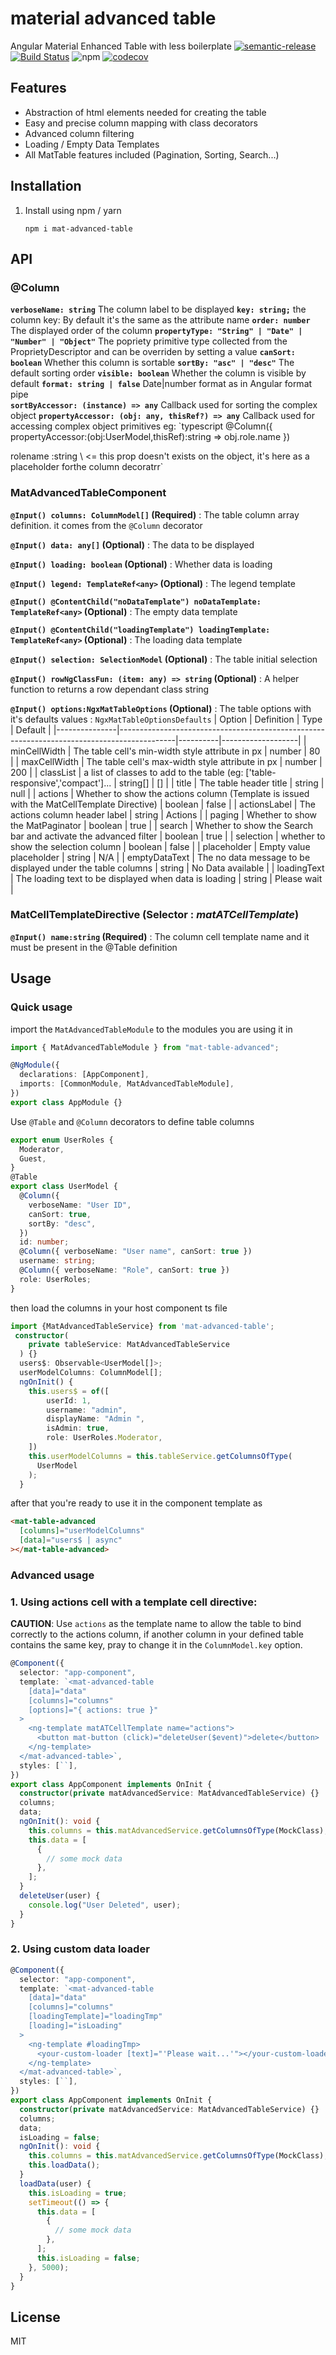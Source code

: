# material advanced table

Angular Material Enhanced Table with less boilerplate [![semantic-release](https://img.shields.io/badge/%20%20%F0%9F%93%A6%F0%9F%9A%80-semantic--release-e10079.svg)](https://github.com/semantic-release/semantic-release) [![Build Status](https://travis-ci.org/oauthentik/mat-advanced-table.svg?branch=master)](https://travis-ci.org/oauthentik/mat-advanced-table) ![npm](https://img.shields.io/npm/v/mat-advanced-table) [![codecov](https://codecov.io/gh/oauthentik/mat-advanced-table/branch/master/graph/badge.svg)](https://codecov.io/gh/oauthentik/mat-advanced-table)

## Features

- Abstraction of html elements needed for creating the table
- Easy and precise column mapping with class decorators
- Advanced column filtering
- Loading / Empty Data Templates
- All MatTable features included (Pagination, Sorting, Search...)

## Installation

1. Install using npm / yarn

   ```shell
   npm i mat-advanced-table
   ```

## API

### @Column

**`verboseName: string`** The column label to be displayed
**`key: string;`** the column key: By default it's the same as the attribute name
**`order: number`** The displayed order of the column
**`propertyType: "String" | "Date" | "Number" | "Object"`** The popriety primitive type collected from the ProprietyDescriptor and can be overriden by setting a value
**`canSort: boolean`** Whether this column is sortable
**`sortBy: "asc" | "desc"`** The default sorting order
**`visible: boolean`** Whether the column is visible by default
**`format: string | false`** Date|number format as in Angular format pipe  
 **`sortByAccessor: (instance) => any`** Callback used for sorting the complex object
**`propertyAccessor: (obj: any, thisRef?) => any`** Callback used for accessing complex object primitives
eg: `typescript @Column({ propertyAccessor:(obj:UserModel,thisRef):string => obj.role.name })

rolename :string \\ <= this prop doesn't exists on the object, it's here as a placeholder forthe column decoratrr`

### MatAdvancedTableComponent

**`@Input() columns: ColumnModel[]` (Required)** : The table column array definition. it comes from the `@Column` decorator

**`@Input() data: any[]` (Optional)** : The data to be displayed

**`@Input() loading: boolean` (Optional)** : Whether data is loading

**`@Input() legend: TemplateRef<any>` (Optional)** : The legend template

**`@Input() @ContentChild("noDataTemplate") noDataTemplate: TemplateRef<any>` (Optional)** : The empty data template

**`@Input() @ContentChild("loadingTemplate") loadingTemplate: TemplateRef<any>` (Optional)** : The loading data template

**`@Input() selection: SelectionModel` (Optional)** : The table initial selection

**`@Input() rowNgClassFun: (item: any) => string` (Optional)** : A helper function to returns a row dependant class string

**`@Input() options:NgxMatTableOptions` (Optional)** : The table options with it's defaults values : `NgxMatTableOptionsDefaults`
| Option | Definition | Type | Default |
|---------------|--------------------------------------------------------------------------------------------|----------|-------------------|
| minCellWidth | The table cell's min-width style attribute in px | number | 80 |
| maxCellWidth | The table cell's max-width style attribute in px | number | 200 |
| classList | a list of classes to add to the table (eg: ['table-responsive','compact']... | string[] | [] |
| title | The table header title | string | null |
| actions | Whether to show the actions column (Template is issued with the MatCellTemplate Directive) | boolean | false |
| actionsLabel | The actions column header label | string | Actions |
| paging | Whether to show the MatPaginator | boolean | true |
| search | Whether to show the Search bar and activate the advanced filter | boolean | true |
| selection | whether to show the selection column | boolean | false |
| placeholder | Empty value placeholder | string | N/A |
| emptyDataText | The no data message to be displayed under the table columns | string | No Data available |
| loadingText | The loading text to be displayed when data is loading | string | Please wait |

### MatCellTemplateDirective (Selector : _matATCellTemplate_)

**`@Input() name:string` (Required)** : The column cell template name and it must be present in the @Table definition

## Usage

### Quick usage

import the `MatAdvancedTableModule` to the modules you are using it in

```typescript
import { MatAdvancedTableModule } from "mat-table-advanced";

@NgModule({
  declarations: [AppComponent],
  imports: [CommonModule, MatAdvancedTableModule],
})
export class AppModule {}
```

Use `@Table` and `@Column` decorators to define table columns

```typescript
export enum UserRoles {
  Moderator,
  Guest,
}
@Table
export class UserModel {
  @Column({
    verboseName: "User ID",
    canSort: true,
    sortBy: "desc",
  })
  id: number;
  @Column({ verboseName: "User name", canSort: true })
  username: string;
  @Column({ verboseName: "Role", canSort: true })
  role: UserRoles;
}
```

then load the columns in your host component ts file

```typescript
import {MatAdvancedTableService} from 'mat-advanced-table';
 constructor(
    private tableService: MatAdvancedTableService
  ) {}
  users$: Observable<UserModel[]>;
  userModelColumns: ColumnModel[];
  ngOnInit() {
    this.users$ = of([
        userId: 1,
        username: "admin",
        displayName: "Admin ",
        isAdmin: true,
        role: UserRoles.Moderator,
    ])
    this.userModelColumns = this.tableService.getColumnsOfType(
      UserModel
    );
  }
```

after that you're ready to use it in the component template as

```html
<mat-table-advanced
  [columns]="userModelColumns"
  [data]="users$ | async"
></mat-table-advanced>
```

### Advanced usage

### 1. Using actions cell with a template cell directive:

**CAUTION**: Use `actions` as the template name to allow the table to bind correctly to the actions column, if another column in your defined table contains the same key, pray to change it in the `ColumnModel.key` option.

```typescript
@Component({
  selector: "app-component",
  template: `<mat-advanced-table
    [data]="data"
    [columns]="columns"
    [options]="{ actions: true }"
  >
    <ng-template matATCellTemplate name="actions">
      <button mat-button (click)="deleteUser($event)">delete</button>
    </ng-template>
  </mat-advanced-table>`,
  styles: [``],
})
export class AppComponent implements OnInit {
  constructor(private matAdvancedService: MatAdvancedTableService) {}
  columns;
  data;
  ngOnInit(): void {
    this.columns = this.matAdvancedService.getColumnsOfType(MockClass);
    this.data = [
      {
        // some mock data
      },
    ];
  }
  deleteUser(user) {
    console.log("User Deleted", user);
  }
}
```

### 2. Using custom data loader

```typescript
@Component({
  selector: "app-component",
  template: `<mat-advanced-table
    [data]="data"
    [columns]="columns"
    [loadingTemplate]="loadingTmp"
    [loading]="isLoading"
  >
    <ng-template #loadingTmp>
      <your-custom-loader [text]="'Please wait...'"></your-custom-loader>
    </ng-template>
  </mat-advanced-table>`,
  styles: [``],
})
export class AppComponent implements OnInit {
  constructor(private matAdvancedService: MatAdvancedTableService) {}
  columns;
  data;
  isLoading = false;
  ngOnInit(): void {
    this.columns = this.matAdvancedService.getColumnsOfType(MockClass);
    this.loadData();
  }
  loadData(user) {
    this.isLoading = true;
    setTimeout(() => {
      this.data = [
        {
          // some mock data
        },
      ];
      this.isLoading = false;
    }, 5000);
  }
}
```

## License

MIT
